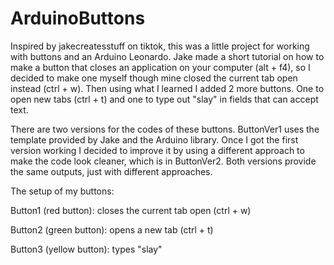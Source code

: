 # ArduinoButtons
Inspired by jakecreatesstuff on tiktok, this was a little project for working with buttons and an Arduino Leonardo. Jake made a short tutorial on how to make a button that closes an application on your computer (alt + f4), so I decided to make one myself though mine closed the current tab open instead (ctrl + w).
Then using what I learned I added 2 more buttons. One to open new tabs (ctrl + t) and one to type out "slay" in fields that can accept text.

There are two versions for the codes of these buttons. ButtonVer1 uses the template provided by Jake and the Arduino library.
Once I got the first version working I decided to improve it by using a different approach to make the code look cleaner, which is in ButtonVer2.
Both versions provide the same outputs, just with different approaches.

The setup of my buttons:

Button1 (red button): closes the current tab open (ctrl + w)

Button2 (green button): opens a new tab (ctrl + t)

Button3 (yellow button): types "slay"
